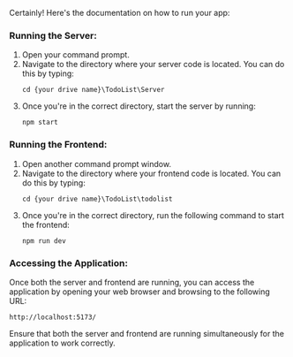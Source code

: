 Certainly! Here's the documentation on how to run your app:

### Running the Server:
1. Open your command prompt.
2. Navigate to the directory where your server code is located. You can do this by typing:
   ```
   cd {your drive name}\TodoList\Server
   ```
3. Once you're in the correct directory, start the server by running:
   ```
   npm start
   ```

### Running the Frontend:
1. Open another command prompt window.
2. Navigate to the directory where your frontend code is located. You can do this by typing:
   ```
   cd {your drive name}\TodoList\todolist
   ```
3. Once you're in the correct directory, run the following command to start the frontend:
   ```
   npm run dev
   ```

### Accessing the Application:
Once both the server and frontend are running, you can access the application by opening your web browser and browsing to the following URL:
```
http://localhost:5173/
```

Ensure that both the server and frontend are running simultaneously for the application to work correctly.
